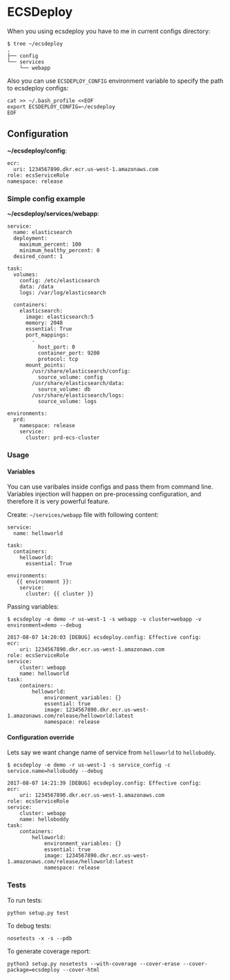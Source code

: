 # ECSDeploy

When you using ecsdeploy you have to me in current configs directory:
```
$ tree ~/ecsdeploy
.
├── config
└── services
    └── webapp
```

Also you can use `ECSDEPLOY_CONFIG` environment variable to specify the path to ecsdeploy configs:

```
cat >> ~/.bash_profile <<EOF
export ECSDEPLOY_CONFIG=~/ecsdeploy
EOF
```

## Configuration

**~/ecsdeploy/config**:
```
ecr:
  uri: 1234567890.dkr.ecr.us-west-1.amazonaws.com
role: ecsServiceRole
namespace: release
```

### Simple config example

**~/ecsdeploy/services/webapp**:
```
service:
  name: elasticsearch
  deployment:
    maximum_percent: 100
    minimum_healthy_percent: 0
  desired_count: 1

task:
  volumes:
    config: /etc/elasticsearch
    data: /data
    logs: /var/log/elasticsearch

  containers:
    elasticsearch:
      image: elasticsearch:5
      memory: 2048
      essential: True
      port_mappings:
        -
          host_port: 0
          container_port: 9200
          protocol: tcp
      mount_points:
        /usr/share/elasticsearch/config:
          source_volume: config
        /usr/share/elasticsearch/data:
          source_volume: db
        /usr/share/elasticsearch/logs:
          source_volume: logs

environments:
  prd:
    namespace: release
    service:
      cluster: prd-ecs-cluster
```

### Usage

#### Variables
You can use varibales inside configs and pass them from command line. 
Variables injection will happen on pre-processing configuration, and therefore it is very powerful feature.

Create: `~/services/webapp` file with following content:
```
service:
  name: helloworld 

task:
  containers:
    helloworld:
      essential: True

environments:
   {{ environment }}: 
    service:
      cluster: {{ cluster }}
```

Passing variables:
```
$ ecsdeploy -e demo -r us-west-1 -s webapp -v cluster=webapp -v environment=demo --debug

2017-08-07 14:20:03 [DEBUG] ecsdeploy.config: Effective config:
ecr:
    uri: 1234567890.dkr.ecr.us-west-1.amazonaws.com
role: ecsServiceRole
service:
    cluster: webapp
    name: helloworld
task:
    containers:
        helloworld:
            environment_variables: {}
            essential: true
            image: 1234567890.dkr.ecr.us-west-1.amazonaws.com/release/helloworld:latest
            namespace: release
```

#### Configuration override

Lets say we want change name of service from `helloworld` to `hellobuddy`.

```
$ ecsdeploy -e demo -r us-west-1 -s service_config -c service.name=hellobuddy --debug

2017-08-07 14:21:39 [DEBUG] ecsdeploy.config: Effective config:
ecr:
    uri: 1234567890.dkr.ecr.us-west-1.amazonaws.com
role: ecsServiceRole
service:
    cluster: webapp
    name: helloboddy
task:
    containers:
        helloworld:
            environment_variables: {}
            essential: true
            image: 1234567890.dkr.ecr.us-west-1.amazonaws.com/release/helloworld:latest
            namespace: release
```

### Tests

To run tests:
```
python setup.py test
```

To debug tests:
```
nosetests -x -s --pdb
```

To generate coverage report:
```
python3 setup.py nosetests --with-coverage --cover-erase --cover-package=ecsdeploy --cover-html
```
